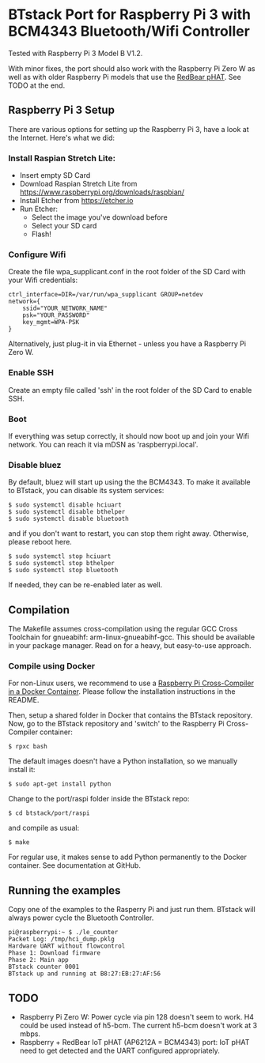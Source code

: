# BTstack Port for Raspberry Pi 3 with BCM4343 Bluetooth/Wifi Controller

Tested with Raspberry Pi 3 Model B V1.2.

With minor fixes, the port should also work with the Raspberry Pi Zero W as well as with older Raspberry Pi models that use the [RedBear pHAT](https://redbear.cc/product/rpi/iot-phat.html). See TODO at the end.

## Raspberry Pi 3 Setup

There are various options for setting up the Raspberry Pi 3, have a look at the Internet. Here's what we did:

### Install Raspian Stretch Lite:

- Insert empty SD Card
- Download Raspian Stretch Lite from https://www.raspberrypi.org/downloads/raspbian/
- Install Etcher from https://etcher.io
- Run Etcher:
  - Select the image you've download before
  - Select your SD card
  - Flash!

### Configure Wifi

Create the file wpa_supplicant.conf in the root folder of the SD Card with your Wifi credentials:

	ctrl_interface=DIR=/var/run/wpa_supplicant GROUP=netdev
	network={
	    ssid="YOUR_NETWORK_NAME"
	    psk="YOUR_PASSWORD"
	    key_mgmt=WPA-PSK
	}

Alternatively, just plug-it in via Ethernet - unless you have a Raspberry Pi Zero W.

### Enable SSH

Create an empty file called 'ssh' in the root folder of the SD Card to enable SSH.

### Boot

If everything was setup correctly, it should now boot up and join your Wifi network. You can reach it via mDSN as 'raspberrypi.local'.

### Disable bluez

By default, bluez will start up using the the BCM4343. To make it available to BTstack, you can disable its system services:

	$ sudo systemctl disable hciuart
    $ sudo systemctl disable bthelper
	$ sudo systemctl disable bluetooth

and if you don't want to restart, you can stop them right away. Otherwise, please reboot here.

	$ sudo systemctl stop hciuart
    $ sudo systemctl stop bthelper
	$ sudo systemctl stop bluetooth

If needed, they can be re-enabled later as well.

## Compilation

The Makefile assumes cross-compilation using the regular GCC Cross Toolchain for gnueabihf: arm-linux-gnueabihf-gcc. This should be available in your package manager. Read on for a heavy, but easy-to-use approach.

### Compile using Docker

For non-Linux users, we recommend to use a [Raspberry Pi Cross-Compiler in a Docker Container](https://github.com/sdt/docker-raspberry-pi-cross-compiler).
Please follow the installation instructions in the README. 

Then, setup a shared folder in Docker that contains the BTstack repository.
Now, go to the BTstack repository and 'switch' to the Raspberry Pi Cross-Compiler container:

	$ rpxc bash

The default images doesn't have a Python installation, so we manually install it:

	$ sudo apt-get install python

Change to the port/raspi folder inside the BTstack repo:

	$ cd btstack/port/raspi

and compile as usual:

	$ make

For regular use, it makes sense to add Python permanently to the Docker container. See documentation at GitHub.

## Running the examples

Copy one of the examples to the Rasperry Pi and just run them. BTstack will always power cycle the Bluetooth Controller.

	pi@raspberrypi:~ $ ./le_counter
	Packet Log: /tmp/hci_dump.pklg
	Hardware UART without flowcontrol
	Phase 1: Download firmware
	Phase 2: Main app
	BTstack counter 0001
	BTstack up and running at B8:27:EB:27:AF:56

## TODO
- Raspberry Pi Zero W: Power cycle via pin 128 doesn't seem to work. H4 could be used instead of h5-bcm. The current h5-bcm doesn't work at 3 mbps.
- Raspberry + RedBear IoT pHAT (AP6212A = BCM4343) port: IoT pHAT need to get detected and the UART configured appropriately.
